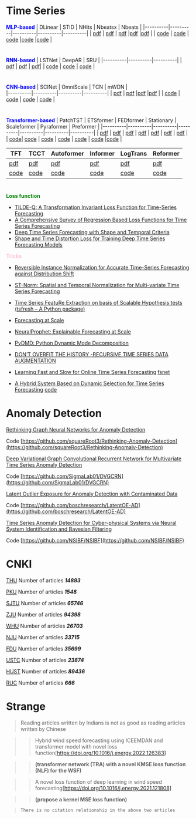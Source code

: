 # Time Series 

**<font color="blue">MLP-based</font>**
|  DLinear | STID | NHits | Nbeatsx | Nbeats |
|----------|----------|----------|----------|----------|
| [pdf](https://arxiv.org/abs/2205.13504)  | [pdf](https://arxiv.org/abs/2208.05233) | [pdf](https://arxiv.org/abs/2201.12886) |[pdf](https://arxiv.org/abs/2104.05522) |[pdf](https://arxiv.org/abs/1905.10437) |
| [code](https://github.com/cure-lab/LTSF-Linear) | [code](https://github.com/zezhishao/stid) | [code](https://github.com/Nixtla/neuralforecast) |[code](https://github.com/cchallu/nbeatsx) |[code](https://github.com/philipperemy/n-beats) |
#
**<font color="blue">RNN-based</font>**
| LSTNet | DeepAR | SRU |
|----------|----------|----------|
| [pdf](https://arxiv.org/abs/1703.07015) | [pdf](https://arxiv.org/abs/1704.04110) | [pdf](https://arxiv.org/abs/1709.02755)|
| [code](https://github.com/laiguokun/LSTNet) | [code](https://github.com/jdb78/pytorch-forecasting) | [code](https://github.com/asappresearch/sru) |
# 
**<font color="blue">CNN-based</font>**
| SCINet | OmniScale | TCN | mWDN |  
|----------|----------|----------|----------|
| [pdf](https://arxiv.org/abs/2106.09305) | [pdf](https://arxiv.org/abs/1803.01271) |[pdf](https://arxiv.org/abs/1803.01271) |[pdf](https://dl.acm.org/doi/abs/10.1145/3219819.3220060) |
| [code](https://github.com/cure-lab/SCINet) | [code](https://github.com/timeseriesAI/tsai) | [code](https://github.com/ForestsKing/TCN) | [code](https://github.com/timeseriesAI/tsai) |
#
**<font color="blue">Transformer-based</font>**
| PatchTST | ETSformer | FEDformer | Stationary | Scaleformer | Pyraformer | Preformer |
|----------|----------|----------|----------|----------|----------|----------|
| [pdf](https://arxiv.org/abs/2211.14730)   | [pdf](https://arxiv.org/abs/2202.01381)   | [pdf](https://arxiv.org/abs/2201.12740) | [pdf](https://arxiv.org/abs/2205.14415)   | [pdf](https://arxiv.org/abs/2206.04038)  | [pdf](https://openreview.net/pdf?id=0EXmFzUn5I) | [pdf](https://arxiv.org/abs/2202.11356) |
| [code](https://github.com/yuqinie98/PatchTST)| [code](https://github.com/salesforce/ETSformer)   | [code](https://github.com/MAZiqing/FEDformer)   | [code](https://github.com/thuml/Nonstationary_Transformers)   | [code](https://github.com/Scaleformer/Scaleformer) |  [code](https://github.com/alipay/Pyraformer) |[code](https://github.com/ddz16/Preformer) |

| TFT | TCCT | Autoformer | Informer | LogTrans | Reformer |
|----------|----------|----------|----------|----------|----------|
| [pdf](https://arxiv.org/abs/1912.09363)   | [pdf](https://arxiv.org/abs/2108.12784)   | [pdf](https://arxiv.org/abs/2106.13008)   | [pdf](https://arxiv.org/abs/2012.07436) | [pdf](https://arxiv.org/abs/1907.00235)   | [pdf](https://arxiv.org/abs/2001.04451) | 
| [code](https://github.com/unit8co/darts)   | [code](https://github.com/OrigamiSL/TCCT2021-Neurocomputing-)   | [code](https://github.com/thuml/autoformer)   | [code](https://github.com/zhouhaoyi/Informer2020)   | [code](https://github.com/AIStream-Peelout/flow-forecast)   | [code](https://github.com/google/trax/tree/master/trax/models/reformer) | 
#
**<font color="green">Loss function</font>**
* [TILDE-Q: A Transformation Invariant Loss Function for Time-Series Forecasting]()
* [A Comprehensive Survey of Regression Based Loss Functions for Time Series Forecasting]()
* [Deep Time Series Forecasting with Shape and Temporal Criteria]()
* [Shape and Time Distortion Loss for Training Deep Time Series Forecasting Models]()

**<font color="pink">Tricks</font>**
* [Reversible Instance Normalization for Accurate Time-Series Forecasting against Distribution Shift]()
* [ST-Norm: Spatial and Temporal Normalization for Multi-variate Time Series Forecasting]()
* [Time Series FeatuRe Extraction on basis of Scalable Hypothesis tests (tsfresh – A Python package)]()
* [Forecasting at Scale](https://github.com/facebook/prophet)
* [NeuralProphet: Explainable Forecasting at Scale](https://github.com/ourownstory/neural_prophet)
* [PyDMD: Python Dynamic Mode Decomposition](https://github.com/mathLab/PyDMD)
* [DON’T OVERFIT THE HISTORY -RECURSIVE TIME SERIES DATA AUGMENTATION](https://arxiv.org/abs/2207.02891)
* [Learning Fast and Slow for Online Time Series Forecasting](https://arxiv.org/abs/2202.11672) [fsnet](https://github.com/salesforce/fsnet)

* [A Hybrid System Based on Dynamic Selection for Time Series Forecasting](https://ieeexplore.m7h.net/document/9340584)
[code](https://github.com/EraylsonGaldino/Dref)

# Anomaly Detection
[Rethinking Graph Neural Networks for Anomaly Detection](https://proceedings.mlr.press/v162/tang22b.html)

Code [https://github.com/squareRoot3/Rethinking-Anomaly-Detection](https://github.com/squareRoot3/Rethinking-Anomaly-Detection)

[Deep Variational Graph Convolutional Recurrent Network for Multivariate Time Series Anomaly Detection](https://proceedings.mlr.press/v162/chen22x.html)

Code [https://github.com/SigmaLab01/DVGCRN](https://github.com/SigmaLab01/DVGCRN)

[Latent Outlier Exposure for Anomaly Detection with Contaminated Data](https://proceedings.mlr.press/v162/qiu22b.html)

Code [https://github.com/boschresearch/LatentOE-AD](https://github.com/boschresearch/LatentOE-AD)

[Time Series Anomaly Detection for Cyber-physical Systems via Neural System Identification and Bayesian Filtering](https://doi.org/10.1145/3447548.3467137)

Code [https://github.com/NSIBF/NSIBF](https://github.com/NSIBF/NSIBF)

# CNKI
[THU](https://navi.cnki.net/knavi/degreeunits/GQHAU/detail) Number of articles ***14893***

[PKU](https://navi.cnki.net/knavi/degreeunits/GBEJU/detail) Number of articles ***1548***

[SJTU](https://navi.cnki.net/knavi/degreeunits/GSJTU/detail) Number of articles ***65746***

[ZJU](https://navi.cnki.net/knavi/degreeunits/GZJDX/detail) Number of articles ***94398*** 

[WHU](https://navi.cnki.net/knavi/degreeunits/GWHDU/detail) Number of articles ***26703***  

[NJU](https://navi.cnki.net/knavi/degreeunits/GNJIU/detail) Number of articles ***33715***

[FDU](https://navi.cnki.net/knavi/degreeunits/GFUDU/detail) Number of articles ***35699***

[USTC](https://navi.cnki.net/knavi/degreeunits/GZKJU/detail) Number of articles ***23874***

[HUST](https://navi.cnki.net/knavi/degreeunits/GHZKU/detail) Number of articles ***89436***

[RUC](https://navi.cnki.net/knavi/degreeunits/GZRMU/detail) Number of articles ***666***

# Strange
> Reading articles written by Indians is not as good as reading articles written by Chinese

>> Hybrid wind speed forecasting using ICEEMDAN and transformer model with novel loss function[https://doi.org/10.1016/j.energy.2022.126383]

>> **(transformer network (TRA) with a novel KMSE loss function (NLF) for the WSF)**

>> A novel loss function of deep learning in wind speed forecasting[https://doi.org/10.1016/j.energy.2021.121808]

>> **(propose a kernel MSE loss function)**

> `There is no citation relationship in the above two articles`



